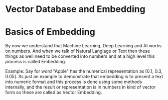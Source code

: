 # Vector Database and Embedding


# Basics of Embedding
By now we understand that Machine Learning, Deep Learning and AI works on numbers. And when we talk of Natural Langiage or Text then these things as well need to be converted into numbers and at a high level this process is called Embedding.

Example:
Say for word "Apple" has the numerical representation as [0.1, 0.3, 0.05]. Its just an example to demonstrate that embedding is to present a text into numeric format and this process is done using some methods internally, and the result or representation is in numbers in kind of vector form so these are called as Vector Embedding.

